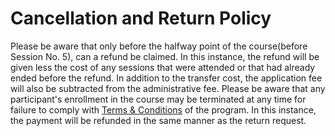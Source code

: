 # Cancellation and Return Policy

Please be aware that only before the halfway point of the course(before Session No. 5), can a refund be claimed. In this instance, the refund will be given less the cost of any sessions that were attended or that had already ended before the refund. In addition to the transfer cost, the application fee will also be subtracted from the administrative fee.
Please be aware that any participant's enrollment in the course may be terminated at any time for failure to comply with [Terms & Conditions](/source/terms-conditions.md "Terms & Conditions") of the program. In this instance, the payment will be refunded in the same manner as the return request.
